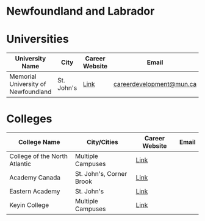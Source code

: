 # Newfoundland and Labrador

# Universities

| University Name                     | City       | Career Website                                      | Email                    |
| ----------------------------------- | ---------- | --------------------------------------------------- | ------------------------ |
| Memorial University of Newfoundland | St. John's | [Link](https://www.mun.ca/student/career-services/) | careerdevelopment@mun.ca |

# Colleges

| College Name                  | City/Cities              | Career Website                                      | Email |
| ----------------------------- | ------------------------ | --------------------------------------------------- | ----- |
| College of the North Atlantic | Multiple Campuses        | [Link](https://www.cna.nl.ca/careers/opportunities) |
| Academy Canada                | St. John's, Corner Brook | [Link](https://www.academycanada.com/)              |
| Eastern Academy               | St. John's               | [Link](https://www.easternacademy.ca/)              |
| Keyin College                 | Multiple Campuses        | [Link](https://www.keyin.com/)                      |
